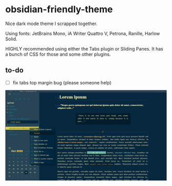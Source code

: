 # obsidian-friendly-theme
Nice dark mode theme I scrapped together.

Using fonts: JetBrains Mono, iA Writer Quattro V, Petrona, Ranille, Harlow Solid.

HIGHLY recommended using either the Tabs plugin or Sliding Panes. It has a bunch of CSS for those and some other plugins.

## to-do
- [ ] fix tabs top margin bug (please someone help)

![screenshot.png](https://github.com/firinael/obsidian-friendly-theme/blob/main/screenshot.png?raw=true)
